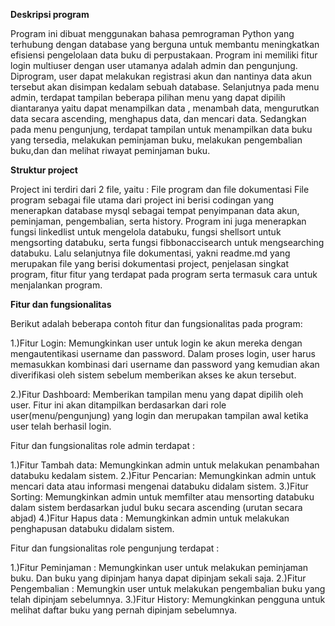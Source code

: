 **Deskripsi program**

Program ini dibuat menggunakan bahasa pemrograman Python yang terhubung dengan database yang berguna untuk membantu meningkatkan efisiensi pengelolaan data buku di perpustakaan. Program ini memiliki fitur login multiuser dengan user utamanya adalah admin dan pengunjung. Diprogram, user dapat melakukan registrasi akun dan nantinya data akun tersebut akan disimpan kedalam sebuah database. Selanjutnya pada menu admin, terdapat tampilan beberapa pilihan menu yang dapat dipilih diantaranya yaitu dapat menampilkan data , menambah data, mengurutkan data secara ascending, menghapus data, dan mencari data. Sedangkan pada menu pengunjung, terdapat tampilan untuk menampilkan data buku yang tersedia, melakukan peminjaman buku, melakukan pengembalian buku,dan dan melihat riwayat peminjaman buku.


**Struktur project**

Project ini terdiri dari 2 file, yaitu : File program dan file dokumentasi
File program sebagai file utama dari project ini berisi codingan yang menerapkan database mysql sebagai tempat penyimpanan data akun, peminjaman, pengembalian, serta history. Program ini juga menerapkan fungsi linkedlist untuk mengelola databuku, fungsi shellsort untuk mengsorting databuku, serta fungsi fibbonaccisearch untuk mengsearching databuku. Lalu selanjutnya file dokumentasi, yakni readme.md yang merupakan file yang berisi dokumentasi project, penjelasan singkat program, fitur fitur yang terdapat pada program serta termasuk cara untuk menjalankan program.


**Fitur dan fungsionalitas**

Berikut adalah beberapa contoh fitur dan fungsionalitas pada program:

1.)Fitur Login: Memungkinkan user untuk login ke akun mereka dengan mengautentikasi username dan password. Dalam proses login, user harus memasukkan kombinasi dari username dan password yang kemudian akan diverifikasi oleh sistem sebelum memberikan akses ke akun tersebut.

2.)Fitur Dashboard: Memberikan tampilan menu yang dapat dipilih oleh user. Fitur ini akan ditampilkan berdasarkan dari role user(menu/pengunjung) yang login dan merupakan tampilan awal ketika user telah berhasil login.

Fitur dan fungsionalitas role admin terdapat :

1.)Fitur Tambah data: Memungkinkan admin untuk melakukan penambahan databuku kedalam sistem.
2.)Fitur Pencarian: Memungkinkan admin untuk mencari data atau informasi mengenai databuku didalam sistem.
3.)Fitur Sorting: Memungkinkan admin untuk memfilter atau mensorting databuku dalam sistem berdasarkan judul buku secara ascending (urutan secara abjad)
4.)Fitur Hapus data : Memungkinkan admin untuk melakukan penghapusan databuku didalam sistem.

Fitur dan fungsionalitas role pengunjung terdapat :

1.)Fitur Peminjaman : Memungkinkan user untuk melakukan peminjaman buku. Dan buku yang dipinjam hanya dapat dipinjam sekali saja.
2.)Fitur Pengembalian : Memungkin user untuk melakukan pengembalian buku yang telah dipinjam sebelumnya.
3.)Fitur History: Memungkinkan pengguna untuk melihat daftar buku yang pernah dipinjam sebelumnya.
